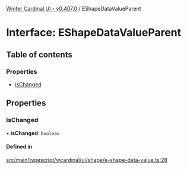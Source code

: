 [Winter Cardinal UI - v0.407.0](../index.md) / EShapeDataValueParent

# Interface: EShapeDataValueParent

## Table of contents

### Properties

- [isChanged](EShapeDataValueParent.md#ischanged)

## Properties

### isChanged

• **isChanged**: `boolean`

#### Defined in

[src/main/typescript/wcardinal/ui/shape/e-shape-data-value.ts:28](https://github.com/winter-cardinal/winter-cardinal-ui/blob/v0.407.0/src/main/typescript/wcardinal/ui/shape/e-shape-data-value.ts#L28)
